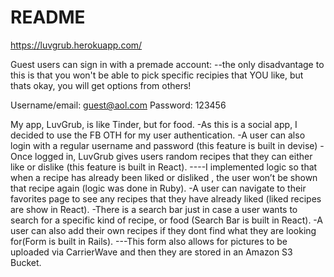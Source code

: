 # README


https://luvgrub.herokuapp.com/

Guest users can sign in with a premade account:
--the only disadvantage to this is that you won't be able to pick specific recipies that YOU like, but thats okay, you will get options from others!

Username/email: guest@aol.com
Password: 123456


My app, LuvGrub, is like Tinder, but for food. -As this is a social app, I decided to use the FB OTH for my user authentication.
-A user can also login with a regular username and password (this feature is built in devise)
-Once logged in, LuvGrub gives users random recipes that they can either like or dislike (this feature is built in React).
   ----I implemented logic so that when a recipe  has already been liked or disliked , the user won’t be shown that recipe again (logic was done in Ruby).
-A user can navigate to their favorites page to see any recipes that they have already liked (liked recipes are show in React).
-There is  a search bar just in case a user wants to search for a specific kind of recipe, or food (Search Bar is built in React).
-A user can also add their own recipes if they dont find what they are looking for(Form is built in Rails).
   ---This form also allows for pictures to be uploaded via CarrierWave and then they are stored in an Amazon S3 Bucket.
